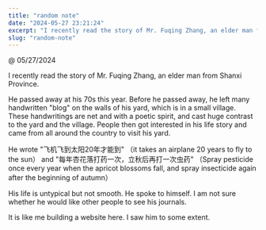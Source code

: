 ```yaml
---
title: "random note"
date: "2024-05-27 23:21:24"
excerpt: "I recently read the story of Mr. Fuqing Zhang, an elder man from Shanxi Province. He passed away at his 70s this year."
slug: "random-note"
---
```


@ 05/27/2024

I recently read the story of Mr. Fuqing Zhang, an elder man from Shanxi Province. 

He passed away at his 70s this year. Before he passed away, he left many handwritten "blog" on the walls of his yard, which is in a small village. These handwritings are net and with a poetic spirit, and cast huge contrast to the yard and the village. People then got interested in his life story and came from all around the country to visit his yard.

He wrote "飞机飞到太阳20年才能到" （it takes an airplane 20 years to fly to the sun） and "每年杏花落打药一次，立秋后再打一次虫药" （Spray pesticide once every year when the apricot blossoms fall, and spray insecticide again after the beginning of autumn）

His life is untypical but not smooth. He spoke to himself. I am not sure whether he would like other people to see his journals. 

It is like me building a website here. I saw him to some extent.
